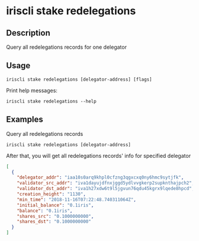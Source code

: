 # iriscli stake redelegations

## Description

Query all redelegations records for one delegator

## Usage

```
iriscli stake redelegations [delegator-address] [flags]
```
Print help messages:
```
iriscli stake redelegations --help
```

## Examples

Query all redelegations records
```
iriscli stake redelegations [delegator-address]
```

After that, you will get all redelegations records' info for specified delegator

```json
[
  {
    "delegator_addr": "iaa10s0arq9khpl0cfzng3qgxcxq0ny6hmc9sytjfk",
    "validator_src_addr": "iva1dayujdfnxjggd5ydlvvgkerp2supknthajpch2",
    "validator_dst_addr": "iva1h27xdw6t9l5jgvun76qdu45kgrx9lqede8hpcd",
    "creation_height": "1130",
    "min_time": "2018-11-16T07:22:48.740311064Z",
    "initial_balance": "0.1iris",
    "balance": "0.1iris",
    "shares_src": "0.1000000000",
    "shares_dst": "0.1000000000"
  }
]
```
